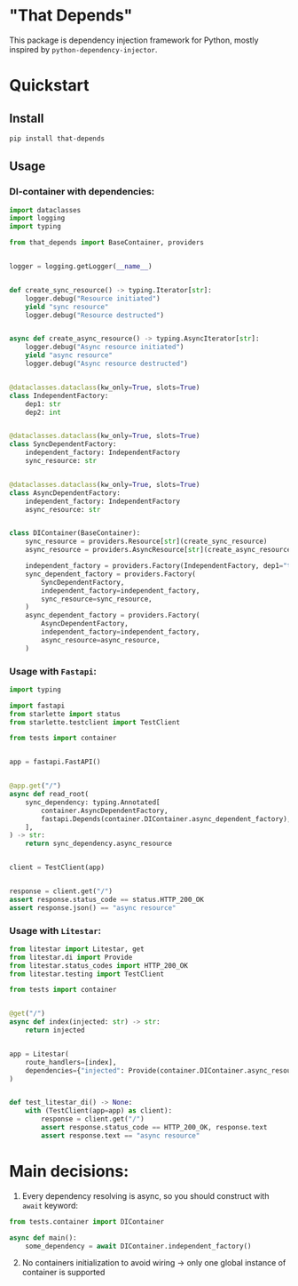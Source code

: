 "That Depends"
==
This package is dependency injection framework for Python, mostly inspired by `python-dependency-injector`.

# Quickstart
## Install

```bash
pip install that-depends
```

## Usage
### DI-container with dependencies:
```python
import dataclasses
import logging
import typing

from that_depends import BaseContainer, providers


logger = logging.getLogger(__name__)


def create_sync_resource() -> typing.Iterator[str]:
    logger.debug("Resource initiated")
    yield "sync resource"
    logger.debug("Resource destructed")


async def create_async_resource() -> typing.AsyncIterator[str]:
    logger.debug("Async resource initiated")
    yield "async resource"
    logger.debug("Async resource destructed")


@dataclasses.dataclass(kw_only=True, slots=True)
class IndependentFactory:
    dep1: str
    dep2: int


@dataclasses.dataclass(kw_only=True, slots=True)
class SyncDependentFactory:
    independent_factory: IndependentFactory
    sync_resource: str


@dataclasses.dataclass(kw_only=True, slots=True)
class AsyncDependentFactory:
    independent_factory: IndependentFactory
    async_resource: str


class DIContainer(BaseContainer):
    sync_resource = providers.Resource[str](create_sync_resource)
    async_resource = providers.AsyncResource[str](create_async_resource)

    independent_factory = providers.Factory(IndependentFactory, dep1="text", dep2=123)
    sync_dependent_factory = providers.Factory(
        SyncDependentFactory,
        independent_factory=independent_factory,
        sync_resource=sync_resource,
    )
    async_dependent_factory = providers.Factory(
        AsyncDependentFactory,
        independent_factory=independent_factory,
        async_resource=async_resource,
    )

```

### Usage with `Fastapi`:
```python
import typing

import fastapi
from starlette import status
from starlette.testclient import TestClient

from tests import container


app = fastapi.FastAPI()


@app.get("/")
async def read_root(
    sync_dependency: typing.Annotated[
        container.AsyncDependentFactory,
        fastapi.Depends(container.DIContainer.async_dependent_factory),
    ],
) -> str:
    return sync_dependency.async_resource


client = TestClient(app)


response = client.get("/")
assert response.status_code == status.HTTP_200_OK
assert response.json() == "async resource"

```

### Usage with `Litestar`:
```python
from litestar import Litestar, get
from litestar.di import Provide
from litestar.status_codes import HTTP_200_OK
from litestar.testing import TestClient

from tests import container


@get("/")
async def index(injected: str) -> str:
    return injected


app = Litestar(
    route_handlers=[index],
    dependencies={"injected": Provide(container.DIContainer.async_resource)},
)


def test_litestar_di() -> None:
    with (TestClient(app=app) as client):
        response = client.get("/")
        assert response.status_code == HTTP_200_OK, response.text
        assert response.text == "async resource"

```

# Main decisions:
1. Every dependency resolving is async, so you should construct with `await` keyword:
```python
from tests.container import DIContainer

async def main():
    some_dependency = await DIContainer.independent_factory()
```
2. No containers initialization to avoid wiring -> only one global instance of container is supported
